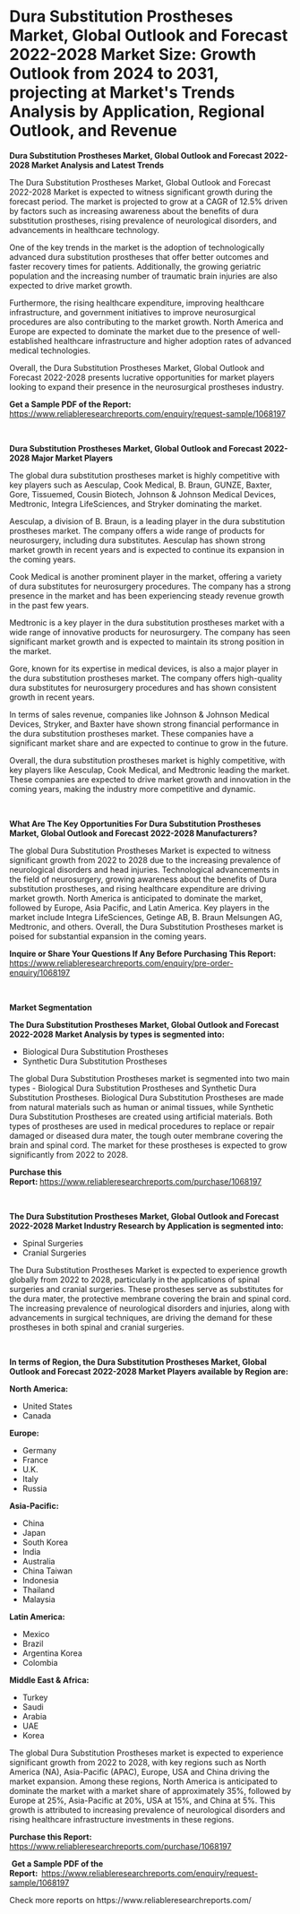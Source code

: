 <p><h1>Dura Substitution Prostheses Market, Global Outlook and Forecast 2022-2028 Market Size: Growth Outlook from 2024 to 2031, projecting at Market's Trends Analysis by Application, Regional Outlook, and Revenue</h1></p><p><strong>Dura Substitution Prostheses Market, Global Outlook and Forecast 2022-2028 Market Analysis and Latest Trends</strong></p>
<p><p>The Dura Substitution Prostheses Market, Global Outlook and Forecast 2022-2028 Market is expected to witness significant growth during the forecast period. The market is projected to grow at a CAGR of 12.5% driven by factors such as increasing awareness about the benefits of dura substitution prostheses, rising prevalence of neurological disorders, and advancements in healthcare technology.</p><p>One of the key trends in the market is the adoption of technologically advanced dura substitution prostheses that offer better outcomes and faster recovery times for patients. Additionally, the growing geriatric population and the increasing number of traumatic brain injuries are also expected to drive market growth.</p><p>Furthermore, the rising healthcare expenditure, improving healthcare infrastructure, and government initiatives to improve neurosurgical procedures are also contributing to the market growth. North America and Europe are expected to dominate the market due to the presence of well-established healthcare infrastructure and higher adoption rates of advanced medical technologies.</p><p>Overall, the Dura Substitution Prostheses Market, Global Outlook and Forecast 2022-2028 presents lucrative opportunities for market players looking to expand their presence in the neurosurgical prostheses industry.</p></p>
<p><strong>Get a Sample PDF of the Report:&nbsp;</strong> <a href="https://www.reliableresearchreports.com/enquiry/request-sample/1068197">https://www.reliableresearchreports.com/enquiry/request-sample/1068197</a></p>
<p>&nbsp;</p>
<p><strong>Dura Substitution Prostheses Market, Global Outlook and Forecast 2022-2028 Major Market Players</strong></p>
<p><p>The global dura substitution prostheses market is highly competitive with key players such as Aesculap, Cook Medical, B. Braun, GUNZE, Baxter, Gore, Tissuemed, Cousin Biotech, Johnson & Johnson Medical Devices, Medtronic, Integra LifeSciences, and Stryker dominating the market.</p><p>Aesculap, a division of B. Braun, is a leading player in the dura substitution prostheses market. The company offers a wide range of products for neurosurgery, including dura substitutes. Aesculap has shown strong market growth in recent years and is expected to continue its expansion in the coming years.</p><p>Cook Medical is another prominent player in the market, offering a variety of dura substitutes for neurosurgery procedures. The company has a strong presence in the market and has been experiencing steady revenue growth in the past few years.</p><p>Medtronic is a key player in the dura substitution prostheses market with a wide range of innovative products for neurosurgery. The company has seen significant market growth and is expected to maintain its strong position in the market.</p><p>Gore, known for its expertise in medical devices, is also a major player in the dura substitution prostheses market. The company offers high-quality dura substitutes for neurosurgery procedures and has shown consistent growth in recent years.</p><p>In terms of sales revenue, companies like Johnson & Johnson Medical Devices, Stryker, and Baxter have shown strong financial performance in the dura substitution prostheses market. These companies have a significant market share and are expected to continue to grow in the future.</p><p>Overall, the dura substitution prostheses market is highly competitive, with key players like Aesculap, Cook Medical, and Medtronic leading the market. These companies are expected to drive market growth and innovation in the coming years, making the industry more competitive and dynamic.</p></p>
<p>&nbsp;</p>
<p><strong>What Are The Key Opportunities For Dura Substitution Prostheses Market, Global Outlook and Forecast 2022-2028 Manufacturers?</strong></p>
<p><p>The global Dura Substitution Prostheses Market is expected to witness significant growth from 2022 to 2028 due to the increasing prevalence of neurological disorders and head injuries. Technological advancements in the field of neurosurgery, growing awareness about the benefits of Dura substitution prostheses, and rising healthcare expenditure are driving market growth. North America is anticipated to dominate the market, followed by Europe, Asia Pacific, and Latin America. Key players in the market include Integra LifeSciences, Getinge AB, B. Braun Melsungen AG, Medtronic, and others. Overall, the Dura Substitution Prostheses market is poised for substantial expansion in the coming years.</p></p>
<p><strong>Inquire or Share Your Questions If Any Before Purchasing This Report:</strong> <a href="https://www.reliableresearchreports.com/enquiry/pre-order-enquiry/1068197">https://www.reliableresearchreports.com/enquiry/pre-order-enquiry/1068197</a></p>
<p>&nbsp;</p>
<p><strong>Market Segmentation</strong></p>
<p><strong>The Dura Substitution Prostheses Market, Global Outlook and Forecast 2022-2028 Market Analysis by types is segmented into:</strong></p>
<p><ul><li>Biological Dura Substitution Prostheses</li><li>Synthetic Dura Substitution Prostheses</li></ul></p>
<p><p>The global Dura Substitution Prostheses market is segmented into two main types - Biological Dura Substitution Prostheses and Synthetic Dura Substitution Prostheses. Biological Dura Substitution Prostheses are made from natural materials such as human or animal tissues, while Synthetic Dura Substitution Prostheses are created using artificial materials. Both types of prostheses are used in medical procedures to replace or repair damaged or diseased dura mater, the tough outer membrane covering the brain and spinal cord. The market for these prostheses is expected to grow significantly from 2022 to 2028.</p></p>
<p><strong>Purchase this Report:&nbsp;</strong><a href="https://www.reliableresearchreports.com/purchase/1068197">https://www.reliableresearchreports.com/purchase/1068197</a></p>
<p>&nbsp;</p>
<p><strong>The Dura Substitution Prostheses Market, Global Outlook and Forecast 2022-2028 Market Industry Research by Application is segmented into:</strong></p>
<p><ul><li>Spinal Surgeries</li><li>Cranial Surgeries</li></ul></p>
<p><p>The Dura Substitution Prostheses Market is expected to experience growth globally from 2022 to 2028, particularly in the applications of spinal surgeries and cranial surgeries. These prostheses serve as substitutes for the dura mater, the protective membrane covering the brain and spinal cord. The increasing prevalence of neurological disorders and injuries, along with advancements in surgical techniques, are driving the demand for these prostheses in both spinal and cranial surgeries.</p></p>
<p>&nbsp;</p>
<p><strong>In terms of Region, the Dura Substitution Prostheses Market, Global Outlook and Forecast 2022-2028 Market Players available by Region are:</strong></p>
<p>
    <p> <strong> North America: </strong>
        <ul>
            <li>United States</li>
            <li>Canada</li>
        </ul>
        </p> 
    <p> <strong> Europe: </strong>
        <ul>
            <li>Germany</li>
            <li>France</li>
            <li>U.K.</li>
            <li>Italy</li>
            <li>Russia</li>
        </ul>
        </p> 
    <p> <strong> Asia-Pacific: </strong>
        <ul>
            <li>China</li>
            <li>Japan</li>
            <li>South Korea</li>
            <li>India</li>
            <li>Australia</li>
            <li>China Taiwan</li>
            <li>Indonesia</li>
            <li>Thailand</li>
            <li>Malaysia</li>
        </ul>
        </p> 
    <p> <strong> Latin America: </strong>
        <ul>
            <li>Mexico</li>
            <li>Brazil</li>
            <li>Argentina Korea</li>
            <li>Colombia</li>
        </ul>
        </p> 
    <p> <strong> Middle East & Africa: </strong>
        <ul>
            <li>Turkey</li>
            <li>Saudi</li>
            <li>Arabia</li>
            <li>UAE</li>
            <li>Korea</li>
        </ul>
    </p>
    </p>
<p><p>The global Dura Substitution Prostheses market is expected to experience significant growth from 2022 to 2028, with key regions such as North America (NA), Asia-Pacific (APAC), Europe, USA and China driving the market expansion. Among these regions, North America is anticipated to dominate the market with a market share of approximately 35%, followed by Europe at 25%, Asia-Pacific at 20%, USA at 15%, and China at 5%. This growth is attributed to increasing prevalence of neurological disorders and rising healthcare infrastructure investments in these regions.</p></p>
<p><strong>Purchase this Report: </strong><a href="https://www.reliableresearchreports.com/purchase/1068197">https://www.reliableresearchreports.com/purchase/1068197</a></p>
<p>&nbsp;<strong>Get a Sample PDF of the Report:&nbsp;&nbsp;</strong><a href="https://www.reliableresearchreports.com/enquiry/request-sample/1068197">https://www.reliableresearchreports.com/enquiry/request-sample/1068197</a></p>
<p><strong></strong></p>
<p>Check more reports on https://www.reliableresearchreports.com/</p>